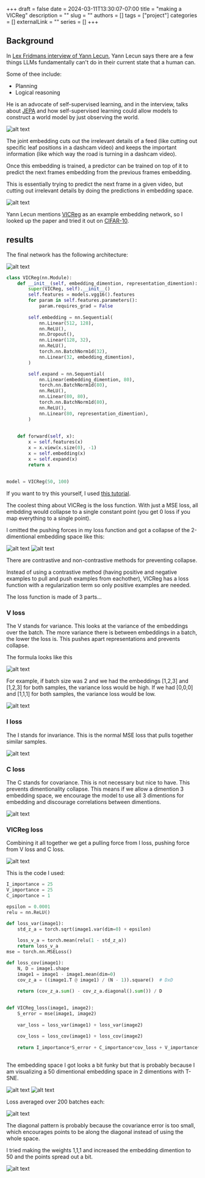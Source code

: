 +++
draft = false
date = 2024-03-11T13:30:07-07:00
title = "making a VICReg"
description = ""
slug = ""
authors = []
tags = ["project"]
categories = []
externalLink = ""
series = []
+++

## Background

In [Lex Fridmans interview of Yann Lecun](https://www.youtube.com/watch?v=5t1vTLU7s40&t=0s), Yann Lecun says there are a few things LLMs fundamentally can't do in their current state that a human can.

Some of thee include:
- Planning
- Logical reasoning

He is an advocate of self-supervised learning, and in the interview, talks about [JEPA](https://arxiv.org/abs/2301.08243) and how self-supervised learning could allow models to construct a world model by just observing the world.

![alt text](/img/image.png)

The joint embedding cuts out the irrelevant details of a feed (like cutting out specific leaf positions in a dashcam video) and keeps the important information (like which way the road is turning in a dashcam video).

Once this embedding is trained, a predictor can be trained on top of it to predict the next frames embedding from the previous frames embedding.

This is essentially trying to predict the next frame in a given video, but cutting out irrelevant details by doing the predictions in embedding space.

![alt text](/img/image-2.png)

Yann Lecun mentions [VICReg](https://arxiv.org/abs/2105.04906) as an example embedding network, so I looked up the paper and tried it out on [CIFAR-10](https://www.cs.toronto.edu/~kriz/cifar.html).

## results

The final network has the following architecture:

![alt text](/img/image-1.png)

```python
class VICReg(nn.Module):
    def __init__(self, embedding_dimention, representation_dimention):
        super(VICReg, self).__init__()
        self.features = models.vgg16().features
        for param in self.features.parameters():
            param.requires_grad = False
        
        self.embedding = nn.Sequential(
            nn.Linear(512, 128),
            nn.ReLU(),
            nn.Dropout(),
            nn.Linear(128, 32),
            nn.ReLU(),
            torch.nn.BatchNorm1d(32),
            nn.Linear(32, embedding_dimention),
        )

        self.expand = nn.Sequential(
            nn.Linear(embedding_dimention, 80),
            torch.nn.BatchNorm1d(80),
            nn.ReLU(),
            nn.Linear(80, 80),
            torch.nn.BatchNorm1d(80),
            nn.ReLU(),
            nn.Linear(80, representation_dimention),
        )
    
        
    def forward(self, x):
        x = self.features(x)
        x = x.view(x.size(0), -1)
        x = self.embedding(x)
        x = self.expand(x)
        return x
    
    
model = VICReg(50, 100)
```

If you want to try this yourself, I used [this tutorial](https://imbue.com/open-source/2022-04-21-vicreg/).

The coolest thing about VICReg is the loss function.
With just a MSE loss, all embdding would collapse to a single constant point (you get 0 loss if you map everything to a single point). 

I omitted the pushing forces in my loss function and got a collapse of the 2-dimentional embedding space like this:

![alt text](/img/collapse2.PNG)
![alt text](/img/collapse.PNG)

There are contrastive and non-contrastive methods for preventing collapse.

Instead of using a contrastive method (having positive and negative examples to pull and push examples from eachother), VICReg has a loss function with a regularization term so only positive examples are needed.

The loss function is made of 3 parts...

### V loss
The V stands for variance. This looks at the variance of the embeddings over the batch. The more variance there is between embeddings in a batch, the lower the loss is. This pushes apart representations and prevents collapse.

The formula looks like this

![alt text](/img/image-6.png)

For example, if batch size was 2 and we had the embeddings [1,2,3] and [1,2,3] for both samples, the variance loss would be high.
If we had [0,0,0] and [1,1,1] for both samples, the variance loss would be low.

![alt text](/img/image-4.png)

### I loss
The I stands for invariance.
This is the normal MSE loss that pulls together similar samples.

![alt text](/img/image-5.png)

### C loss
The C stands for covariance.
This is not necessary but nice to have.
This prevents dimentionality collapse. This means if we allow a dimention 3 embedding space, we encourage the model to use all 3 dimentions for embedding and discourage correlations between dimentions.

![alt text](/img/image-3.png)

### VICReg loss
Combining it all together we get a pulling force from I loss, pushing force from V loss and C loss.

![alt text](/img/image-7.png)

This is the code I used:

```python
I_importance = 25
V_importance = 25
C_importance = 1

epsilon = 0.0001
relu = nn.ReLU()

def loss_var(image1):
    std_z_a = torch.sqrt(image1.var(dim=0) + epsilon)
    
    loss_v_a = torch.mean(relu(1 - std_z_a))
    return loss_v_a
mse = torch.nn.MSELoss()

def loss_cov(image1):
    N, D = image1.shape
    image1 = image1 - image1.mean(dim=0)
    cov_z_a = ((image1.T @ image1) / (N - 1)).square()  # DxD
    
    return (cov_z_a.sum() - cov_z_a.diagonal().sum()) / D
    

def VICReg_loss(image1, image2):
    S_error = mse(image1, image2)
    
    var_loss = loss_var(image1) + loss_var(image2)
    
    cov_loss = loss_cov(image1) + loss_cov(image2)
    
    return I_importance*S_error + C_importance*cov_loss + V_importance*var_loss 
    
```

The embedding space I got looks a bit funky but that is probably because I am visualizing a 50 dimentional embedding space in 2 dimentions with T-SNE.

![alt text](/img/image-8.png)
![alt text](/img/image-9.png)

Loss averaged over 200 batches each:

![alt text](/img/image-10.png)

The diagonal pattern is probably because the covariance error is too small, which encourages points to be along the diagonal instead of using the whole space.

I tried making the weights 1,1,1 and increased the embedding dimention to 50 and the points spread out a bit.

![alt text](/img/image-11.png)


